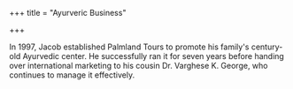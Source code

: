 +++
title = "Ayurveric Business"

+++

In 1997, Jacob established Palmland Tours to promote his family's century-old Ayurvedic center. He successfully ran it for seven years before handing over international marketing to his cousin Dr. Varghese K. George, who continues to manage it effectively.